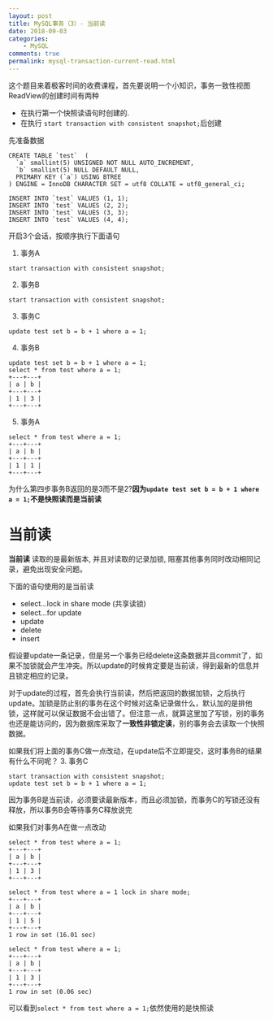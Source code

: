 ```yaml
---
layout: post
title: MySQL事务（3）- 当前读
date: 2018-09-03
categories:
    - MySQL
comments: true
permalink: mysql-transaction-current-read.html
---
```


这个题目来着极客时间的收费课程，首先要说明一个小知识，事务一致性视图ReadView的创建时间有两种

- 在执行第一个快照读语句时创建的.
- 在执行 `start transaction with consistent snapshot;`后创建

先准备数据

```
CREATE TABLE `test`  (
  `a` smallint(5) UNSIGNED NOT NULL AUTO_INCREMENT,
  `b` smallint(5) NULL DEFAULT NULL,
  PRIMARY KEY (`a`) USING BTREE
) ENGINE = InnoDB CHARACTER SET = utf8 COLLATE = utf8_general_ci;

INSERT INTO `test` VALUES (1, 1);
INSERT INTO `test` VALUES (2, 2);
INSERT INTO `test` VALUES (3, 3);
INSERT INTO `test` VALUES (4, 4);
```

开启3个会话，按顺序执行下面语句

1. 事务A
```
start transaction with consistent snapshot;
```

2. 事务B
```
start transaction with consistent snapshot;
```

3. 事务C
```
update test set b = b + 1 where a = 1;
```

4. 事务B
```
update test set b = b + 1 where a = 1;
select * from test where a = 1;
+---+---+
| a | b |
+---+---+
| 1 | 3 |
+---+---+
```

5. 事务A
```
select * from test where a = 1;
+---+---+
| a | b |
+---+---+
| 1 | 1 |
+---+---+
```
为什么第四步事务B返回的是3而不是2?**因为`update test set b = b + 1 where a = 1;`不是快照读而是当前读**

# 当前读
**当前读**  读取的是最新版本, 并且对读取的记录加锁, 阻塞其他事务同时改动相同记录，避免出现安全问题。

下面的语句使用的是当前读

- select...lock in share mode (共享读锁)
- select...for update
- update
- delete
- insert

假设要update一条记录，但是另一个事务已经delete这条数据并且commit了，如果不加锁就会产生冲突。所以update的时候肯定要是当前读，得到最新的信息并且锁定相应的记录。

对于update的过程，首先会执行当前读，然后把返回的数据加锁，之后执行update。加锁是防止别的事务在这个时候对这条记录做什么，默认加的是排他锁，这样就可以保证数据不会出错了。但注意一点，就算这里加了写锁，别的事务也还是能访问的，因为数据库采取了**一致性非锁定读**，别的事务会去读取一个快照数据。

如果我们将上面的事务C做一点改动，在update后不立即提交，这时事务B的结果有什么不同呢？
3. 事务C
```
start transaction with consistent snapshot;
update test set b = b + 1 where a = 1;
```
因为事务B是当前读，必须要读最新版本，而且必须加锁，而事务C的写锁还没有释放，所以事务B会等待事务C释放说完

如果我们对事务A在做一点改动
```
select * from test where a = 1;
+---+---+
| a | b |
+---+---+
| 1 | 3 |
+---+---+

select * from test where a = 1 lock in share mode;
+---+---+
| a | b |
+---+---+
| 1 | 5 |
+---+---+
1 row in set (16.01 sec)

select * from test where a = 1;
+---+---+
| a | b |
+---+---+
| 1 | 3 |
+---+---+
1 row in set (0.06 sec)
```
可以看到`select * from test where a = 1;`依然使用的是快照读
